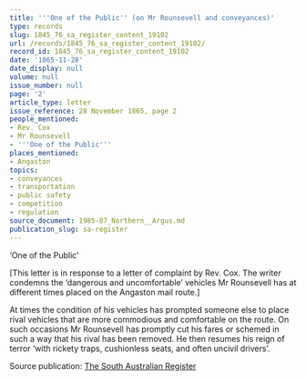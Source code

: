```yaml
---
title: '''One of the Public'' (on Mr Rounsevell and conveyances)'
type: records
slug: 1845_76_sa_register_content_19102
url: /records/1845_76_sa_register_content_19102/
record_id: 1845_76_sa_register_content_19102
date: '1865-11-28'
date_display: null
volume: null
issue_number: null
page: '2'
article_type: letter
issue_reference: 28 November 1865, page 2
people_mentioned:
- Rev. Cox
- Mr Rounsevell
- '''One of the Public'''
places_mentioned:
- Angaston
topics:
- conveyances
- transportation
- public safety
- competition
- regulation
source_document: 1985-87_Northern__Argus.md
publication_slug: sa-register
---
```


‘One of the Public’

[This letter is in response to a letter of complaint by Rev. Cox.    The writer condemns the ‘dangerous and uncomfortable’ vehicles Mr Rounsevell has at different times placed on the Angaston mail route.]

At times the condition of his vehicles has prompted someone else to place rival vehicles that are more commodious and comfortable on the route.  On such occasions Mr Rounsevell has promptly cut his fares or schemed in such a way that his rival has been removed.  He then resumes his reign of terror ‘with rickety traps, cushionless seats, and often uncivil drivers’.

Source publication: [The South Australian Register](/publications/sa-register/)
